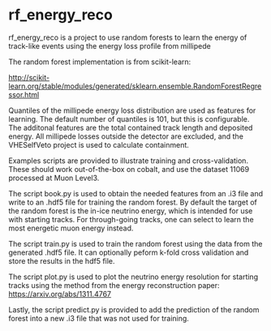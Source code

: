 # rf_energy_reco

rf_energy_reco is a project to use random forests to learn the energy of track-like events using the energy loss profile from millipede

The random forest implementation is from scikit-learn:

http://scikit-learn.org/stable/modules/generated/sklearn.ensemble.RandomForestRegressor.html

Quantiles of the millipede energy loss distribution are used as features for learning.  The default number of quantiles is 101, but this is configurable.  The additonal features are the total contained track length and deposited energy.  All millipede losses outside the detector are excluded, and the VHESelfVeto project is used to calculate containment.

Examples scripts are provided to illustrate training and cross-validation.  These should work out-of-the-box on cobalt, and use the dataset 11069 processed at Muon Level3.

The script book.py is used to obtain the needed features from an .i3 file and write to an .hdf5 file for training the random forest.  By default the target of the random forest is the in-ice neutrino energy, which is intended for use with starting tracks.  For through-going tracks, one can select to learn the most energetic muon energy instead.

The script train.py is used to train the random forest using the data from the generated .hdf5 file.  It can optionally peform k-fold cross validation and store the results in the hdf5 file.

The script plot.py is used to plot the neutrino energy resolution for starting tracks using the method from the energy reconstruction paper: https://arxiv.org/abs/1311.4767

Lastly, the script predict.py is provided to add the prediction of the random forest into a new .i3 file that was not used for training.